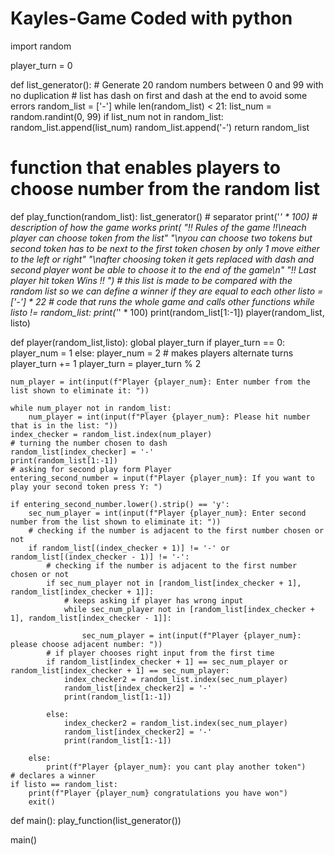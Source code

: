 # Kayles-Game Coded with python

import random

player_turn = 0


def list_generator():
    # Generate 20 random numbers between 0 and 99 with no duplication
    # list has dash on first and dash at the end to avoid some errors
    random_list = ['-']
    while len(random_list) < 21:
        list_num = random.randint(0, 99)
        if list_num not in random_list:
            random_list.append(list_num)
    random_list.append('-')
    return random_list


# function that enables players to choose number from the random list
def play_function(random_list):
    list_generator()
    # separator
    print('*' * 100)
    # description of how the game works
    print(
        "!! Rules of the game !!\neach player can choose token from the list"
        "\nyou can choose two tokens but second token has to be next to the first token chosen by only 1 move either to the left or right"
        "\nafter choosing token it gets replaced with dash and second player wont be able to choose it to the end of the game\n"
        "!! Last player hit token Wins !! ")
    # this list is made to be compared with the random list so we can define a winner if they are equal to each other
    listo = ['-'] * 22
    # code that runs the whole game and calls other functions
    while listo != random_list:
        print('*' * 100)
        print(random_list[1:-1])
        player(random_list, listo)


def player(random_list,listo):
    global player_turn
    if player_turn == 0:
        player_num = 1
    else:
        player_num = 2
    # makes players alternate turns
    player_turn += 1
    player_turn = player_turn % 2

    num_player = int(input(f"Player {player_num}: Enter number from the list shown to eliminate it: "))

    while num_player not in random_list:
        num_player = int(input(f"Player {player_num}: Please hit number that is in the list: "))
    index_checker = random_list.index(num_player)
    # turning the number chosen to dash
    random_list[index_checker] = '-'
    print(random_list[1:-1])
    # asking for second play form Player
    entering_second_number = input(f"Player {player_num}: If you want to play your second token press Y: ")

    if entering_second_number.lower().strip() == 'y':
        sec_num_player = int(input(f"Player {player_num}: Enter second number from the list shown to eliminate it: "))
        # checking if the number is adjacent to the first number chosen or not
        if random_list[(index_checker + 1)] != '-' or random_list[(index_checker - 1)] != '-':
            # checking if the number is adjacent to the first number chosen or not
            if sec_num_player not in [random_list[index_checker + 1], random_list[index_checker + 1]]:
                # keeps asking if player has wrong input
                while sec_num_player not in [random_list[index_checker + 1], random_list[index_checker - 1]]:

                    sec_num_player = int(input(f"Player {player_num}: please choose adjacent number: "))
            # if player chooses right input from the first time
            if random_list[index_checker + 1] == sec_num_player or random_list[index_checker + 1] == sec_num_player:
                index_checker2 = random_list.index(sec_num_player)
                random_list[index_checker2] = '-'
                print(random_list[1:-1])

            else:
                index_checker2 = random_list.index(sec_num_player)
                random_list[index_checker2] = '-'
                print(random_list[1:-1])

        else:
            print(f"Player {player_num}: you cant play another token")
    # declares a winner
    if listo == random_list:
        print(f"Player {player_num} congratulations you have won")
        exit()


def main():
    play_function(list_generator())


main()
